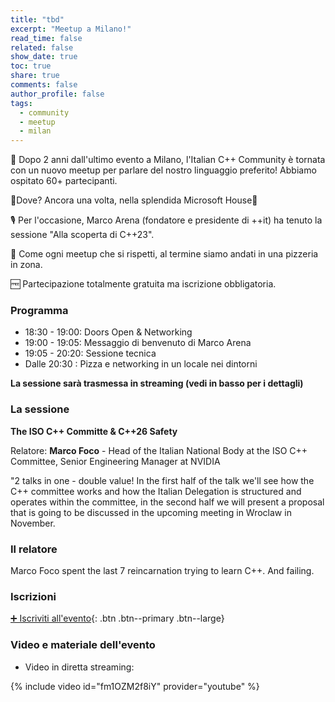```yaml
---
title: "tbd"
excerpt: "Meetup a Milano!"
read_time: false
related: false
show_date: true
toc: true
share: true
comments: false
author_profile: false
tags:
  - community
  - meetup
  - milan
---
```


🥳 Dopo 2 anni dall'ultimo evento a Milano, l'Italian C++ Community è tornata con un nuovo meetup per parlare del nostro linguaggio preferito! Abbiamo ospitato 60+ partecipanti.

📌Dove? Ancora una volta, nella splendida Microsoft House🤩

🎙️ Per l'occasione, Marco Arena (fondatore e presidente di ++it) ha tenuto la sessione "Alla scoperta di C++23".

🍕 Come ogni meetup che si rispetti, al termine siamo andati in una pizzeria in zona.

🆓 Partecipazione totalmente gratuita ma iscrizione obbligatoria.

### Programma

- 18:30 - 19:00: Doors Open & Networking
- 19:00 - 19:05: Messaggio di benvenuto di Marco Arena
- 19:05 - 20:20: Sessione tecnica
- Dalle 20:30  : Pizza e networking in un locale nei dintorni

**La sessione sarà trasmessa in streaming (vedi in basso per i dettagli)**

### La sessione

**The ISO C++ Committe & C++26 Safety**

Relatore: **Marco Foco** - Head of the Italian National Body at the ISO C++ Committee, Senior Engineering Manager at NVIDIA

"2 talks in one - double value!
In the first half of the talk we'll see how the C++ committee works and how the Italian Delegation is structured and operates within the committee, in the second half we will present a proposal that is going to be discussed in the upcoming meeting in Wroclaw in November.

### Il relatore

Marco Foco spent the last 7 reincarnation trying to learn C++. And failing.

### Iscrizioni

[➕ Iscriviti all'evento](https://italiancpp-1024.eventbrite.it/){: .btn .btn--primary .btn--large}

### Video e materiale dell'evento

- Video in diretta streaming:

{% include video id="fm1OZM2f8iY" provider="youtube" %}
